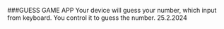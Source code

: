 ###GUESS GAME APP
Your device will guess your number, which input from keyboard. You control it to guess the number.
25.2.2024
